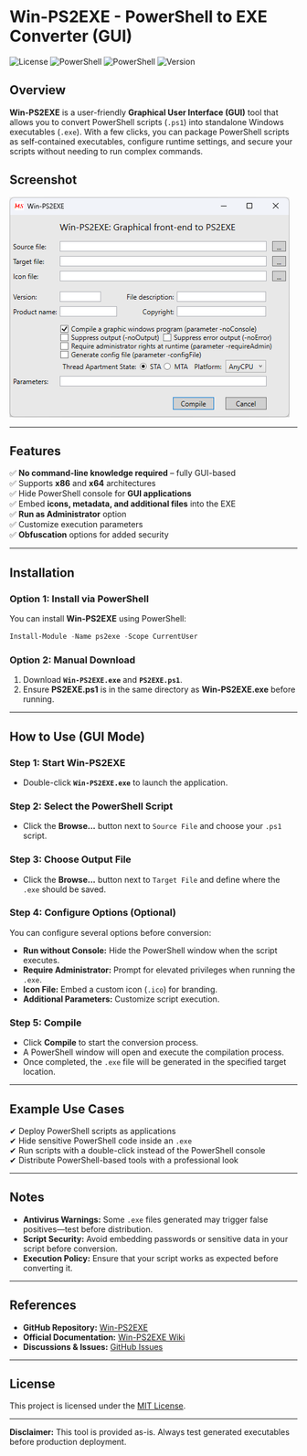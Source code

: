 
# Win-PS2EXE - PowerShell to EXE Converter (GUI)

![License](https://img.shields.io/badge/license-MIT-blue.svg)
![PowerShell](https://img.shields.io/badge/powershell-5.1%2B-blue.svg)
![PowerShell](https://img.shields.io/badge/gui-supported-green.svg)
![Version](https://img.shields.io/badge/version-latest-green.svg)

## Overview
**Win-PS2EXE** is a user-friendly **Graphical User Interface (GUI)** tool that allows you to convert PowerShell scripts (`.ps1`) into standalone Windows executables (`.exe`). With a few clicks, you can package PowerShell scripts as self-contained executables, configure runtime settings, and secure your scripts without needing to run complex commands.

## **Screenshot**

![Screenshot](Screenshot.png)

---

## Features
✅ **No command-line knowledge required** – fully GUI-based  
✅ Supports **x86** and **x64** architectures  
✅ Hide PowerShell console for **GUI applications**  
✅ Embed **icons, metadata, and additional files** into the EXE  
✅ **Run as Administrator** option  
✅ Customize execution parameters  
✅ **Obfuscation** options for added security  

---

## Installation

### **Option 1: Install via PowerShell**
You can install **Win-PS2EXE** using PowerShell:

```powershell
Install-Module -Name ps2exe -Scope CurrentUser
```

### **Option 2: Manual Download**
1. Download **`Win-PS2EXE.exe`** and **`PS2EXE.ps1`**.
2. Ensure **PS2EXE.ps1** is in the same directory as **Win-PS2EXE.exe** before running.

---

## How to Use (GUI Mode)
### **Step 1: Start Win-PS2EXE**
- Double-click **`Win-PS2EXE.exe`** to launch the application.

### **Step 2: Select the PowerShell Script**
- Click the **Browse...** button next to `Source File` and choose your `.ps1` script.

### **Step 3: Choose Output File**
- Click the **Browse...** button next to `Target File` and define where the `.exe` should be saved.

### **Step 4: Configure Options (Optional)**
You can configure several options before conversion:
- **Run without Console:** Hide the PowerShell window when the script executes.
- **Require Administrator:** Prompt for elevated privileges when running the `.exe`.
- **Icon File:** Embed a custom icon (`.ico`) for branding.
- **Additional Parameters:** Customize script execution.

### **Step 5: Compile**
- Click **Compile** to start the conversion process.
- A PowerShell window will open and execute the compilation process.
- Once completed, the `.exe` file will be generated in the specified target location.

---

## Example Use Cases
✔ Deploy PowerShell scripts as applications  
✔ Hide sensitive PowerShell code inside an `.exe`  
✔ Run scripts with a double-click instead of the PowerShell console  
✔ Distribute PowerShell-based tools with a professional look  

---

## Notes
- **Antivirus Warnings:** Some `.exe` files generated may trigger false positives—test before distribution.
- **Script Security:** Avoid embedding passwords or sensitive data in your script before conversion.
- **Execution Policy:** Ensure that your script works as expected before converting it.

---

## References
- **GitHub Repository:** [Win-PS2EXE](https://github.com/MScholtes/PS2EXE/tree/master/Win-PS2EXE)
- **Official Documentation:** [Win-PS2EXE Wiki](https://github.com/MScholtes/Win-PS2EXE/wiki)
- **Discussions & Issues:** [GitHub Issues](https://github.com/MScholtes/Win-PS2EXE/issues)

---

## License
This project is licensed under the [MIT License](https://opensource.org/licenses/MIT).

---

**Disclaimer:** This tool is provided as-is. Always test generated executables before production deployment.
